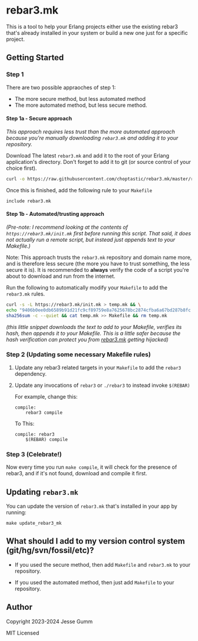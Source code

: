 # rebar3.mk

This is a tool to help your Erlang projects either use the existing rebar3
that's already installed in your system or build a new one just for a specific
project.

## Getting Started

### Step 1

There are two possible appraoches of step 1:
  * The more secure method, but less automated method
  * The more automated method, but less secure method.

#### Step 1a - Secure approach

*This approach requires less trust than the more automated approach because
you're manually downloading `rebar3.mk` and adding it to your repository.*

Download The latest `rebar3.mk` and add it to the root of your Erlang
application's directory.  Don't forget to add it to git (or source control of
your choice first).

```bash
curl -o https://raw.githubusercontent.com/choptastic/rebar3.mk/master/rebar3.mk
```

Once this is finished, add the following rule to your `Makefile`

```make
include rebar3.mk
```

#### Step 1b - Automated/trusting approach

*(Pre-note: I recommend looking at the contents of `https://rebar3.mk/init.mk`
first before running this script. That said, it does not actually run a remote
script, but instead just appends text to your Makefile.)*

Note: This approach trusts the `rebar3.mk` repository and domain name more, and
is therefore less secure (the more you have to trust something, the less secure
it is). It is recommended to **always** verify the code of a script you're
about to download and run from the internet.

Run the following to automatically modify your `Makefile` to add the
`rebar3.mk` rules.

```bash
curl -s -L https://rebar3.mk/init.mk > temp.mk && \
echo "9406b0ee0db6589b91d21fc9cf89759e8a7625678bc2874cfba6a67bd287b8fc  temp.mk" | \
sha256sum -c --quiet && cat temp.mk >> Makefile && rm temp.mk
```

*(this little snippet downloads the text to add to your Makefile, verifies its
hash, then appends it to your Makefile.  This is a little safer because the
hash verification can protect you from [rebar3.mk](https://rebar3.mk) getting
hijacked)*


### Step 2 (Updating some necessary Makefile rules)

1. Update any rebar3 related targets in your `Makefile` to add the `rebar3` dependency.
2. Update any invocations of `rebar3` or `./rebar3` to instead invoke `$(REBAR)`

   For example, change this:

   ```make
   compile:
       rebar3 compile
   ```

    To This:

    ```make
    compile: rebar3
        $(REBAR) compile
    ```

### Step 3 (Celebrate!)

Now every time you run `make compile`, it will check for the presence of
rebar3, and if it's not found, download and compile it first.

## Updating `rebar3.mk`

You can update the version of `rebar3.mk` that's installed in your app by running:

```make
make update_rebar3_mk
```

## What should I add to my version control system (git/hg/svn/fossil/etc)?

* If you used the secure method, then add `Makefile` and `rebar3.mk` to your
  repository.

* If you used the automated method, then just add `Makefile` to your
  repository.

## Author

Copyright 2023-2024 Jesse Gumm

MIT Licensed
